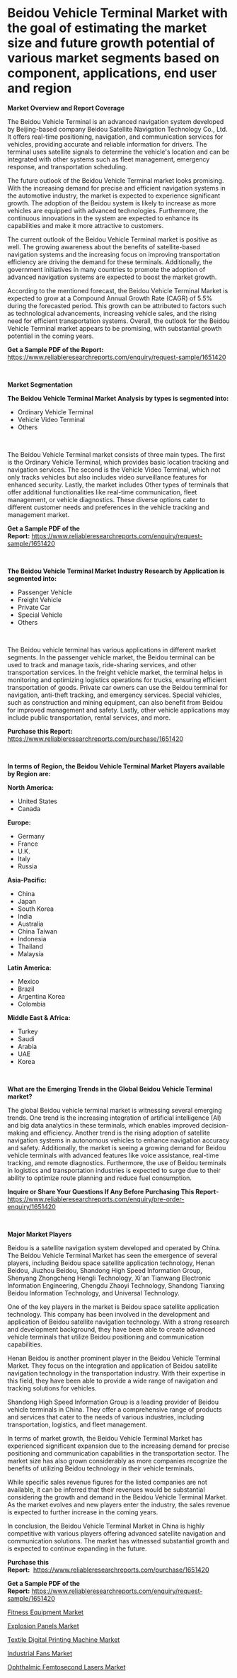 <p><h1>Beidou Vehicle Terminal Market with the goal of estimating the market size and future growth potential of various market segments based on component, applications, end user and region</h1></p><p><strong>Market Overview and Report Coverage</strong></p>
<p><p>The Beidou Vehicle Terminal is an advanced navigation system developed by Beijing-based company Beidou Satellite Navigation Technology Co., Ltd. It offers real-time positioning, navigation, and communication services for vehicles, providing accurate and reliable information for drivers. The terminal uses satellite signals to determine the vehicle's location and can be integrated with other systems such as fleet management, emergency response, and transportation scheduling.</p><p>The future outlook of the Beidou Vehicle Terminal market looks promising. With the increasing demand for precise and efficient navigation systems in the automotive industry, the market is expected to experience significant growth. The adoption of the Beidou system is likely to increase as more vehicles are equipped with advanced technologies. Furthermore, the continuous innovations in the system are expected to enhance its capabilities and make it more attractive to customers.</p><p>The current outlook of the Beidou Vehicle Terminal market is positive as well. The growing awareness about the benefits of satellite-based navigation systems and the increasing focus on improving transportation efficiency are driving the demand for these terminals. Additionally, the government initiatives in many countries to promote the adoption of advanced navigation systems are expected to boost the market growth.</p><p>According to the mentioned forecast, the Beidou Vehicle Terminal Market is expected to grow at a Compound Annual Growth Rate (CAGR) of 5.5% during the forecasted period. This growth can be attributed to factors such as technological advancements, increasing vehicle sales, and the rising need for efficient transportation systems. Overall, the outlook for the Beidou Vehicle Terminal market appears to be promising, with substantial growth potential in the coming years.</p></p>
<p><strong>Get a Sample PDF of the Report:</strong> <a href="https://www.reliableresearchreports.com/enquiry/request-sample/1651420">https://www.reliableresearchreports.com/enquiry/request-sample/1651420</a></p>
<p>&nbsp;</p>
<p><strong>Market Segmentation</strong></p>
<p><strong>The Beidou Vehicle Terminal Market Analysis by types is segmented into:</strong></p>
<p><ul><li>Ordinary Vehicle Terminal</li><li>Vehicle Video Terminal</li><li>Others</li></ul></p>
<p>&nbsp;</p>
<p><p>The Beidou Vehicle Terminal market consists of three main types. The first is the Ordinary Vehicle Terminal, which provides basic location tracking and navigation services. The second is the Vehicle Video Terminal, which not only tracks vehicles but also includes video surveillance features for enhanced security. Lastly, the market includes Other types of terminals that offer additional functionalities like real-time communication, fleet management, or vehicle diagnostics. These diverse options cater to different customer needs and preferences in the vehicle tracking and management market.</p></p>
<p><strong>Get a Sample PDF of the Report:</strong>&nbsp;<a href="https://www.reliableresearchreports.com/enquiry/request-sample/1651420">https://www.reliableresearchreports.com/enquiry/request-sample/1651420</a></p>
<p>&nbsp;</p>
<p><strong>The Beidou Vehicle Terminal Market Industry Research by Application is segmented into:</strong></p>
<p><ul><li>Passenger Vehicle</li><li>Freight Vehicle</li><li>Private Car</li><li>Special Vehicle</li><li>Others</li></ul></p>
<p>&nbsp;</p>
<p><p>The Beidou vehicle terminal has various applications in different market segments. In the passenger vehicle market, the Beidou terminal can be used to track and manage taxis, ride-sharing services, and other transportation services. In the freight vehicle market, the terminal helps in monitoring and optimizing logistics operations for trucks, ensuring efficient transportation of goods. Private car owners can use the Beidou terminal for navigation, anti-theft tracking, and emergency services. Special vehicles, such as construction and mining equipment, can also benefit from Beidou for improved management and safety. Lastly, other vehicle applications may include public transportation, rental services, and more.</p></p>
<p><strong>Purchase this Report:</strong>&nbsp; <a href="https://www.reliableresearchreports.com/purchase/1651420">https://www.reliableresearchreports.com/purchase/1651420</a></p>
<p>&nbsp;</p>
<p><strong>In terms of Region, the Beidou Vehicle Terminal Market Players available by Region are:</strong></p>
<p>
    <p> <strong> North America: </strong>
        <ul>
            <li>United States</li>
            <li>Canada</li>
        </ul>
        </p> 
    <p> <strong> Europe: </strong>
        <ul>
            <li>Germany</li>
            <li>France</li>
            <li>U.K.</li>
            <li>Italy</li>
            <li>Russia</li>
        </ul>
        </p> 
    <p> <strong> Asia-Pacific: </strong>
        <ul>
            <li>China</li>
            <li>Japan</li>
            <li>South Korea</li>
            <li>India</li>
            <li>Australia</li>
            <li>China Taiwan</li>
            <li>Indonesia</li>
            <li>Thailand</li>
            <li>Malaysia</li>
        </ul>
        </p> 
    <p> <strong> Latin America: </strong>
        <ul>
            <li>Mexico</li>
            <li>Brazil</li>
            <li>Argentina Korea</li>
            <li>Colombia</li>
        </ul>
        </p> 
    <p> <strong> Middle East & Africa: </strong>
        <ul>
            <li>Turkey</li>
            <li>Saudi</li>
            <li>Arabia</li>
            <li>UAE</li>
            <li>Korea</li>
        </ul>
    </p>
    </p>
<p>&nbsp;</p>
<p><strong>What are the Emerging Trends in the Global Beidou Vehicle Terminal market?</strong></p>
<p><p>The global Beidou vehicle terminal market is witnessing several emerging trends. One trend is the increasing integration of artificial intelligence (AI) and big data analytics in these terminals, which enables improved decision-making and efficiency. Another trend is the rising adoption of satellite navigation systems in autonomous vehicles to enhance navigation accuracy and safety. Additionally, the market is seeing a growing demand for Beidou vehicle terminals with advanced features like voice assistance, real-time tracking, and remote diagnostics. Furthermore, the use of Beidou terminals in logistics and transportation industries is expected to surge due to their ability to optimize route planning and reduce fuel consumption.</p></p>
<p><strong>Inquire or Share Your Questions If Any Before Purchasing This Report</strong>- <a href="https://www.reliableresearchreports.com/enquiry/pre-order-enquiry/1651420">https://www.reliableresearchreports.com/enquiry/pre-order-enquiry/1651420</a></p>
<p>&nbsp;</p>
<p><strong>Major Market Players</strong></p>
<p><p>Beidou is a satellite navigation system developed and operated by China. The Beidou Vehicle Terminal Market has seen the emergence of several players, including Beidou space satellite application technology, Henan Beidou, Jiuzhou Beidou, Shandong High Speed Information Group, Shenyang Zhongcheng Hengli Technology, Xi'an Tianwang Electronic Information Engineering, Chengdu Zhaoyi Technology, Shandong Tianxing Beidou Information Technology, and Universal Technology. </p><p>One of the key players in the market is Beidou space satellite application technology. This company has been involved in the development and application of Beidou satellite navigation technology. With a strong research and development background, they have been able to create advanced vehicle terminals that utilize Beidou positioning and communication capabilities. </p><p>Henan Beidou is another prominent player in the Beidou Vehicle Terminal Market. They focus on the integration and application of Beidou satellite navigation technology in the transportation industry. With their expertise in this field, they have been able to provide a wide range of navigation and tracking solutions for vehicles. </p><p>Shandong High Speed Information Group is a leading provider of Beidou vehicle terminals in China. They offer a comprehensive range of products and services that cater to the needs of various industries, including transportation, logistics, and fleet management. </p><p>In terms of market growth, the Beidou Vehicle Terminal Market has experienced significant expansion due to the increasing demand for precise positioning and communication capabilities in the transportation sector. The market size has also grown considerably as more companies recognize the benefits of utilizing Beidou technology in their vehicle terminals. </p><p>While specific sales revenue figures for the listed companies are not available, it can be inferred that their revenues would be substantial considering the growth and demand in the Beidou Vehicle Terminal Market. As the market evolves and new players enter the industry, the sales revenue is expected to further increase in the coming years.</p><p>In conclusion, the Beidou Vehicle Terminal Market in China is highly competitive with various players offering advanced satellite navigation and communication solutions. The market has witnessed substantial growth and is expected to continue expanding in the future.</p></p>
<p><strong>Purchase this Report:</strong>&nbsp;&nbsp;<a href="https://www.reliableresearchreports.com/purchase/1651420">https://www.reliableresearchreports.com/purchase/1651420</a></p>
<p></p>
<p><strong>Get a Sample PDF of the Report:</strong>&nbsp;<a href="https://www.reliableresearchreports.com/enquiry/request-sample/1651420">https://www.reliableresearchreports.com/enquiry/request-sample/1651420</a></p>
<p><p><a href="https://www.linkedin.com/pulse/fitness-equipment-market-share-amp-new-trends-analysis-report-y3ywe/">Fitness Equipment Market</a></p><p><a href="https://www.linkedin.com/pulse/explosion-panels-market-size-share-global-analysis-report-ks62e/">Explosion Panels Market</a></p><p><a href="https://www.linkedin.com/pulse/textile-digital-printing-machine-market-insights-players-soe0e/">Textile Digital Printing Machine Market</a></p><p><a href="https://medium.com/@vilmalittel/industrial-fans-market-size-growth-forecast-2023-2030-e2b86bfebfaa">Industrial Fans Market</a></p><p><a href="https://medium.com/@nelsonhauck/ophthalmic-femtosecond-lasers-market-size-cagr-trends-2024-2030-ae449ffc7d21">Ophthalmic Femtosecond Lasers Market</a></p></p>